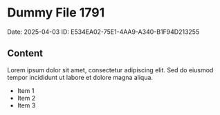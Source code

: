 # Dummy File 1791

Date: 2025-04-03
ID: E534EA02-75E1-4AA9-A340-B1F94D213255

## Content

Lorem ipsum dolor sit amet, consectetur adipiscing elit.
Sed do eiusmod tempor incididunt ut labore et dolore magna aliqua.

* Item 1
* Item 2
* Item 3
